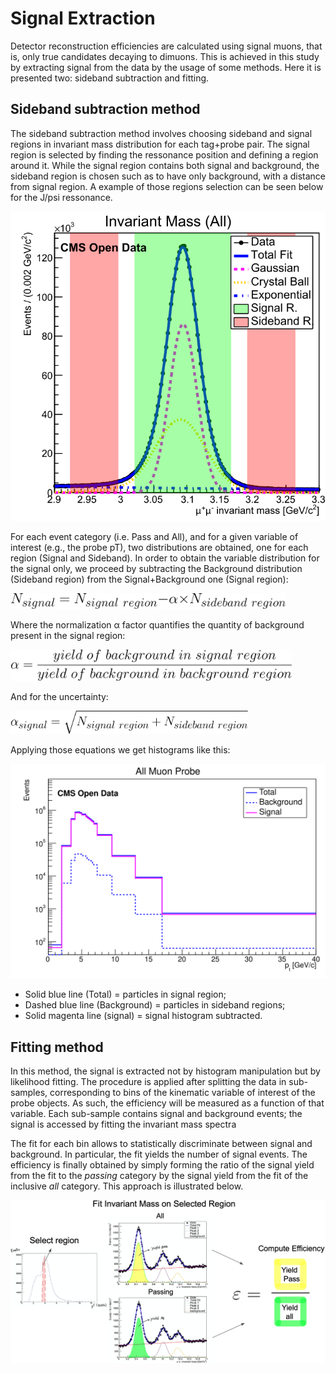 # Signal Extraction

Detector reconstruction efficiencies are calculated using signal muons, that is, only true candidates decaying to dimuons. This is achieved in this study by extracting signal from  the data by the usage of some methods. Here it is presented two: sideband subtraction and fitting.

## Sideband subtraction method

The sideband subtraction method involves choosing sideband and signal regions in invariant mass distribution for each tag+probe pair. The signal region is selected by finding the ressonance position and defining a region around it. While the signal region contains both signal and background, the sideband region is chosen such as to have only background, with a distance from signal region. A example of those regions selection can be seen below for the J/psi ressonance.

![Efficiency equation](../../../../images/analysis/cmsefficiency/InvariantMass_Jpsi_All_region.svg)

For each event category (i.e. Pass and All), and for a given variable of interest (e.g., the probe pT), two distributions are obtained, one for each region (Signal and Sideband). In order to obtain the variable distribution for the signal only, we proceed by subtracting the Background distribution (Sideband region) from the Signal+Background one (Signal region):

<img width="440px" src="../../../../images/analysis/cmsefficiency/subtraction.svg" alt="Sideband Subtraction equation">

Where the normalization α factor quantifies the quantity of background present in the signal region:

<img width="450px" src="../../../../images/analysis/cmsefficiency/alpha.svg" alt="Alpha factor equation">

And for the uncertainty:

<img width="380px" src="../../../../images/analysis/cmsefficiency/subtraction_error.svg" alt="Sideband Subtraction errors equation">

Applying those equations we get histograms like this:

![Tracker Muon Probe distribution](../../../../images/analysis/cmsefficiency/Tracker_Probe_Pt_All.svg)

* Solid blue line (Total) = particles in signal region;
* Dashed blue line (Background) = particles in sideband regions;
* Solid magenta line (signal) = signal histogram subtracted.

## Fitting method

In this method, the signal is extracted not by histogram manipulation but by likelihood fitting. The procedure is applied after splitting the data in sub-samples, corresponding to bins of the kinematic variable of interest of the probe objects. As such, the efficiency will be measured as a function of that variable. Each sub-sample contains signal and background events; the signal is accessed by fitting the invariant mass spectra

The fit for each bin allows to statistically discriminate between signal and background. In particular, the fit yields the number of signal events. The efficiency is finally obtained by simply forming the ratio of the signal yield from the fit to the *passing* category by the signal yield from the fit of the inclusive *all* category. This approach is illustrated below.

![Efficiency equation](../../../../images/analysis/cmsefficiency/fitting_method_large.png)
